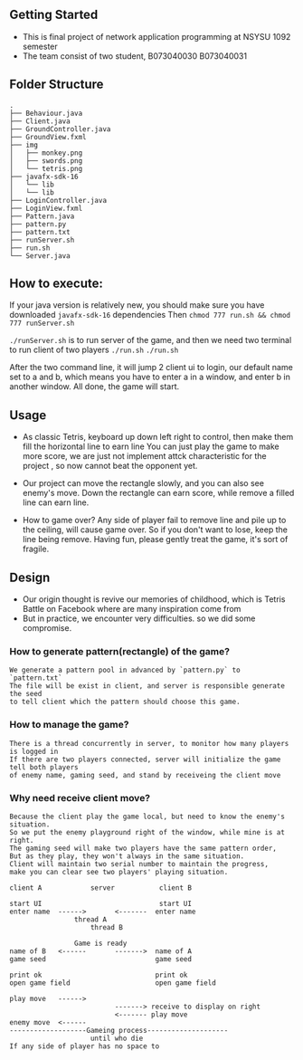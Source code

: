 ## Getting Started

- This is final project of network application programming at NSYSU 1092 semester
- The team consist of two student, B073040030 B073040031

## Folder Structure
```
.
├── Behaviour.java
├── Client.java
├── GroundController.java
├── GroundView.fxml
├── img
│   ├── monkey.png
│   ├── swords.png
│   └── tetris.png
├── javafx-sdk-16
│   └── lib
│   └── lib
├── LoginController.java
├── LoginView.fxml
├── Pattern.java
├── pattern.py
├── pattern.txt
├── runServer.sh
├── run.sh
└── Server.java
```
## How to execute:

If your java version is relatively new, you should make sure you have downloaded `javafx-sdk-16` dependencies
Then `chmod 777 run.sh && chmod 777 runServer.sh`

`./runServer.sh` is to run server of the game, and then we need two terminal to run client of two players
`./run.sh`
`./run.sh`

After the two command line, it will jump 2 client ui to login, our default name set to a and b,
 which means you have to enter a in a window, and enter b in another window.
All done, the game will start. 

## Usage

- As classic Tetris, keyboard up down left right to control, then make them fill the horizontal line to earn line
You can just play the game to make more score, we are just not implement attck characteristic for the project 
, so now cannot beat the opponent yet.
- Our project can move the rectangle slowly, and you can also see enemy's move.
Down the rectangle can earn score, while remove a filled line can earn line.

- How to game over? Any side of player fail to remove line and pile up to the ceiling, will cause game over.
So if you don't want to lose, keep the line being remove.
Having fun, please gently treat the game, it's sort of fragile.

## Design

- Our origin thought is revive our memories of childhood, which is Tetris Battle on Facebook where are many inspiration come from
- But in practice, we encounter very difficulties. so we did some compromise.

### How to generate pattern(rectangle) of the game?
    We generate a pattern pool in advanced by `pattern.py` to `pattern.txt`
    The file will be exist in client, and server is responsible generate the seed
    to tell client which the pattern should choose this game.
### How to manage the game?
    There is a thread concurrently in server, to monitor how many players is logged in
    If there are two players connected, server will initialize the game tell both players
    of enemy name, gaming seed, and stand by receiveing the client move
### Why need receive client move?
    Because the client play the game local, but need to know the enemy's situation.
    So we put the enemy playground right of the window, while mine is at right.
    The gaming seed will make two players have the same pattern order,
    But as they play, they won't always in the same situation.
    Client will maintain two serial number to maintain the progress, 
    make you can clear see two players' playing situation.

```
client A            server           client B

start UI                             start UI
enter name  ------>       <-------  enter name
                thread A
                    thread B
                
                Game is ready
name of B   <------       ------->  name of A
game seed                           game seed

print ok                            print ok
open game field                     open game field

play move   ------>
                          -------> receive to display on right
                          <------- play move
enemy move  <------
-------------------Gameing process--------------------
                    until who die
If any side of player has no space to 
```
